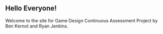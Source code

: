 
<head>
</head>


<body>
  <h2>Hello Everyone!</h2>
  <p>Welcome to the site for Game Design Continuous Assessment Project by Ben Kernot and Ryan Jenkins.</p>
</body>
